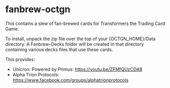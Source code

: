 # fanbrew-octgn

This contains a slew of fan-brewed cards for Transformers the Trading Card Game.

To install, unpack the zip file over the top of your {OCTGN_HOME}/Data directory. A Fanbrew-Decks folder will be created in that directory containing various decks files that use these cards. 

This provides:

* Unicron: Powered by Primus: https://youtu.be/ZFMfQUzCDA8
* Alpha Trion Protocols: https://www.facebook.com/groups/alphatrionprotocols
